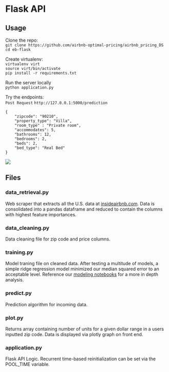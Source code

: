 # Flask API
## Usage
Clone the repo:<br>
```git clone https://github.com/airbnb-optimal-pricing/airbnb_pricing_DS``` <br>
```cd eb-flask```

Create virtualenv:<br>
```virtualenv virt``` <br>
```source virt/bin/activate``` <br>
```pip install -r requirements.txt``` 

Run the server locally <br>
```python application.py```

Try the endpoints:  <br>
```Post Request```
```http://127.0.0.1:5000/prediction```
```
{
	"zipcode": "90210",
	"property_type": "Villa",
	"room_type" : "Private room",
	"accommodates": 5,
	"bathrooms": 12,
	"bedrooms": 2,
	"beds": 2,
	"bed_type": "Real Bed"
}
```

![](../pictures/request.png)


## Files
### data_retrieval.py
Web scraper that extracts all the U.S. data at [insideairbnb.com](http://insideairbnb.com/get-the-data.html). Data is consolidated into a pandas dataframe and reduced to contain the columns with highest feature importances.

### data_cleaning.py
Data cleaning file for zip code and price columns.

### training.py
Model traning file on cleaned data. After testing a multitude of models, a simple ridge regression model minimized our median squared error to an acceptable level. Reference our [modeling notebooks](https://github.com/airbnb-optimal-pricing/airbnb_pricing_DS/tree/master/notebooks/Modeling) for a more in depth analysis.

### predict.py
Prediction algorithm for incoming data.

### plot.py
Returns array containing number of units for a given dollar range in a users inputted zip code. Data is displayed via plotly graph on front end. 

### application.py
Flask API Logic. Recurrent time-based reinitialization can be set via the POOL_TIME variable. 
